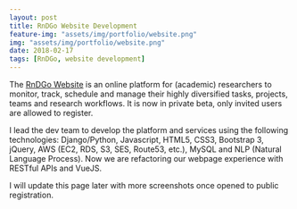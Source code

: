 ```yaml
---
layout: post
title: RnDGo Website Development
feature-img: "assets/img/portfolio/website.png"
img: "assets/img/portfolio/website.png"
date: 2018-02-17
tags: [RnDGo, website development]
---
```


The [RnDGo Website](https://www.rndgo.com/) is an online platform for (academic) researchers to monitor, track, schedule and manage their highly diversified tasks, projects, teams and research workflows. It is now in private beta, only invited users are allowed to register.

I lead the dev team to develop the platform and services using the following technologies: Django/Python, Javascript, HTML5, CSS3, Bootstrap 3, jQuery, AWS (EC2, RDS, S3, SES, Route53, etc.), MySQL and NLP (Natural Language Process). Now we are refactoring our webpage experience with RESTful APIs and VueJS.

I will update this page later with more screenshots once opened to public registration.
